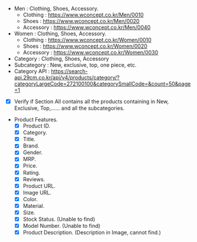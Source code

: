 - Men : Clothing, Shoes, Accessory.
	- Clothing :  https://www.wconcept.co.kr/Men/0010
	- Shoes : https://www.wconcept.co.kr/Men/0020
	- Accessory : https://www.wconcept.co.kr/Men/0040
- Women : Clothing, Shoes, Accessory.
	- Clothing : https://www.wconcept.co.kr/Women/0010
	- Shoes : https://www.wconcept.co.kr/Women/0020
	- Accessory : https://www.wconcept.co.kr/Women/0030
- Category : Clothing, Shoes, Accessory
- Subcategory : New, exclusive, top, one piece, etc. 
- Category API : https://search-api.29cm.co.kr/api/v4/products/category/?categoryLargeCode=272100100&categorySmallCode=&count=50&page=1
- [x] Verify if Section All contains all the products containing in New, Exclusive, Top,...... and all the subcategories.
- Product Features.
	- [x] Product ID.
	- [x] Category.
	- [x] Title.
	- [x] Brand.
	- [x] Gender.
	- [x] MRP.
	- [x] Price.
	- [x] Rating.
	- [x] Reviews.
	- [x] Product URL.
	- [x] Image URL.
	- [x] Color.
	- [x] Material.
	- [x] Size.
	- [x] Stock Status. (Unable to find)
	- [x] Model Number. (Unable to find)
	- [x] Product Description. (Description in Image, cannot find.)
